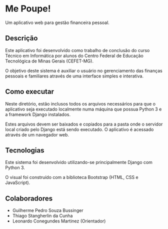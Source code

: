 # Me Poupe!

Um aplicativo web para gestão financeira pessoal.

## Descrição

Este aplicativo foi desenvolvido como trabalho de conclusão do curso Técnico em Informática por alunos do Centro Federal de Educação Tecnológica de Minas Gerais (CEFET-MG).

O objetivo deste sistema é auxiliar o usuário no gerenciamento das finanças pessoais e familiares através de uma interface simples e interativa.

## Como executar

Neste diretório, estão inclusos todos os arquivos necessários para que o aplicativo seja executado localmente numa máquina que possua Python 3 e a framework Django instalados.

Estes arquivos devem ser baixados e copiados para a pasta onde o servidor local criado pelo Django está sendo executado. O aplicativo é acessado através de um navegador web.

## Tecnologias

Este sistema foi desenvolvido utilizando-se principalmente Django com Python 3.

O visual foi construído com a biblioteca Bootstrap (HTML, CSS e JavaScript).

## Colaboradores

* Guilherme Pedro Souza Bussinger
* Thiago Stangherlin da Cunha
* Leonardo Conegundes Martinez (Orientador)
